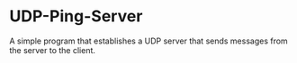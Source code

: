 # UDP-Ping-Server

A simple program that establishes a UDP server that sends messages from the server to the client.
